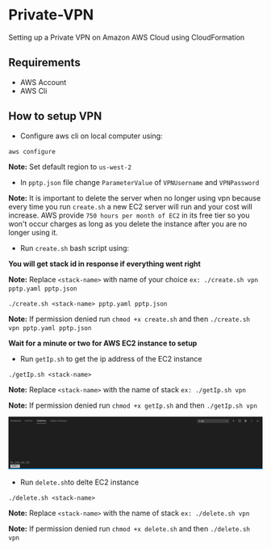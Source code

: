 # Private-VPN

Setting up a Private VPN on Amazon AWS Cloud using CloudFormation

## Requirements

- AWS Account
- AWS Cli

## How to setup VPN

- Configure aws cli on local computer using:

```
aws configure
```

**Note:** Set default region to `us-west-2`

- In `pptp.json` file change `ParameterValue` of `VPNUsername` and `VPNPassword`

**Note:** It is important to delete the server when no longer using vpn because every time you run `create.sh` a new EC2 server will run and your cost will increase. AWS provide `750 hours per month of EC2` in its free tier so you won't occur charges as long as you delete the instance after you are no longer using it.

- Run `create.sh` bash script using:

**You will get stack id in response if everything went right**

**Note:** Replace `<stack-name>` with name of your choice `ex: ./create.sh vpn pptp.yaml pptp.json`

```
./create.sh <stack-name> pptp.yaml pptp.json
```

**Note:** If permission denied run `chmod +x create.sh` and then `./create.sh vpn pptp.yaml pptp.json`

**Wait for a minute or two for AWS EC2 instance to setup**

- Run `getIp.sh` to get the ip address of the EC2 instance

```
./getIp.sh <stack-name>
```

**Note:** Replace `<stack-name>` with the name of stack `ex: ./getIp.sh vpn`

**Note:** If permission denied run `chmod +x getIp.sh` and then `./getIp.sh vpn`

![result](./images/ip.png)

- Run `delete.sh`to delte EC2 instance

```
./delete.sh <stack-name>
```

**Note:** Replace `<stack-name>` with the name of stack `ex: ./delete.sh vpn`

**Note:** If permission denied run `chmod +x delete.sh` and then `./delete.sh vpn`
